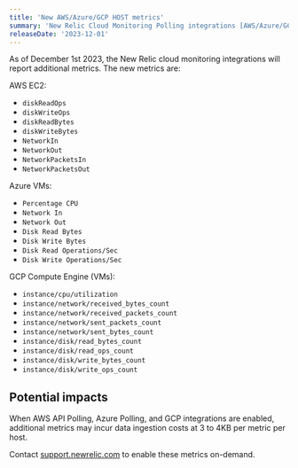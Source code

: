 ```yaml
---
title: 'New AWS/Azure/GCP HOST metrics'
summary: 'New Relic Cloud Monitoring Polling integrations [AWS/Azure/GCP] will now fetch additional metrics.'
releaseDate: '2023-12-01'
---
```


As of December 1st 2023, the New Relic cloud monitoring integrations will report additional metrics. The new metrics are:

AWS EC2:
* `diskReadOps`
* `diskWriteOps`
* `diskReadBytes`
* `diskWriteBytes`
* `NetworkIn`
* `NetworkOut`
* `NetworkPacketsIn`
* `NetworkPacketsOut`

Azure VMs:
* `Percentage CPU`
* `Network In`
* `Network Out`
* `Disk Read Bytes`
* `Disk Write Bytes`
* `Disk Read Operations/Sec`
* `Disk Write Operations/Sec`

GCP Compute Engine (VMs):
* `instance/cpu/utilization`
* `instance/network/received_bytes_count`
* `instance/network/received_packets_count`
* `instance/network/sent_packets_count`
* `instance/network/sent_bytes_count`
* `instance/disk/read_bytes_count`
* `instance/disk/read_ops_count`
* `instance/disk/write_bytes_count`
* `instance/disk/write_ops_count`


## Potential impacts

When AWS API Polling, Azure Polling, and GCP integrations are enabled, additional metrics may incur data ingestion costs at 3 to 4KB per metric per host.

Contact [support.newrelic.com](https://support.newrelic.com/) to enable these metrics on-demand.
